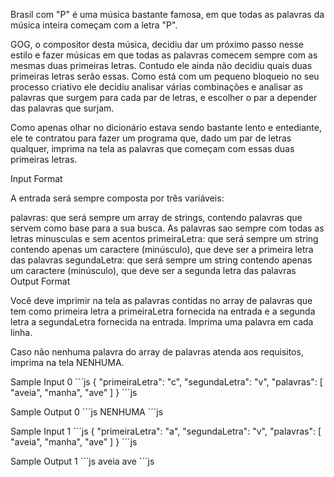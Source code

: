 Brasil com "P" é uma música bastante famosa, em que todas as palavras da música inteira começam com a letra "P".

GOG, o compositor desta música, decidiu dar um próximo passo nesse estilo e fazer músicas em que todas as palavras comecem sempre com as mesmas duas primeiras letras. Contudo ele ainda não decidiu quais duas primeiras letras serão essas. Como está com um pequeno bloqueio no seu processo criativo ele decidiu analisar várias combinações e analisar as palavras que surgem para cada par de letras, e escolher o par a depender das palavras que surjam.

Como apenas olhar no dicionário estava sendo bastante lento e entediante, ele te contratou para fazer um programa que, dado um par de letras qualquer, imprima na tela as palavras que começam com essas duas primeiras letras.

Input Format

A entrada será sempre composta por três variáveis:

palavras: que será sempre um array de strings, contendo palavras que servem como base para a sua busca. As palavras sao sempre com todas as letras minusculas e sem acentos
primeiraLetra: que será sempre um string contendo apenas um caractere (minúsculo), que deve ser a primeira letra das palavras
segundaLetra: que será sempre um string contendo apenas um caractere (minúsculo), que deve ser a segunda letra das palavras
Output Format

Você deve imprimir na tela as palavras contidas no array de palavras que tem como primeira letra a primeiraLetra fornecida na entrada e a segunda letra a segundaLetra fornecida na entrada. Imprima uma palavra em cada linha.

Caso não nenhuma palavra do array de palavras atenda aos requisitos, imprima na tela NENHUMA.

Sample Input 0
´´´js
{
  "primeiraLetra": "c",
  "segundaLetra": "v",
  "palavras": [
    "aveia",
    "manha",
    "ave"
  ]
}
´´´js

Sample Output 0
´´´js
NENHUMA
´´´js

Sample Input 1
´´´js
{
  "primeiraLetra": "a",
  "segundaLetra": "v",
  "palavras": [
    "aveia",
    "manha",
    "ave"
  ]
}
´´´js

Sample Output 1
´´´js
aveia
ave
´´´js